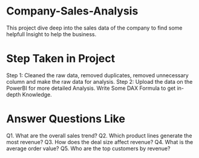 # Company-Sales-Analysis
This project dive deep into the sales data of the company to find some helpfull Insight to help the business.

# Step Taken in Project
Step 1: Cleaned the raw data, removed duplicates, removed unnecessary column and make the raw data for analysis.
Step 2:  Upload the data on the PowerBI for more detailed Analysis. Write Some DAX Formula to get in-depth Knowledge.

# Answer Questions Like

Q1. What are the overall sales trend?
Q2. Which product lines generate the most revenue?
Q3. How does the deal size affect revenue?
Q4. What is the average order value?
Q5. Who are the top customers by revenue?

